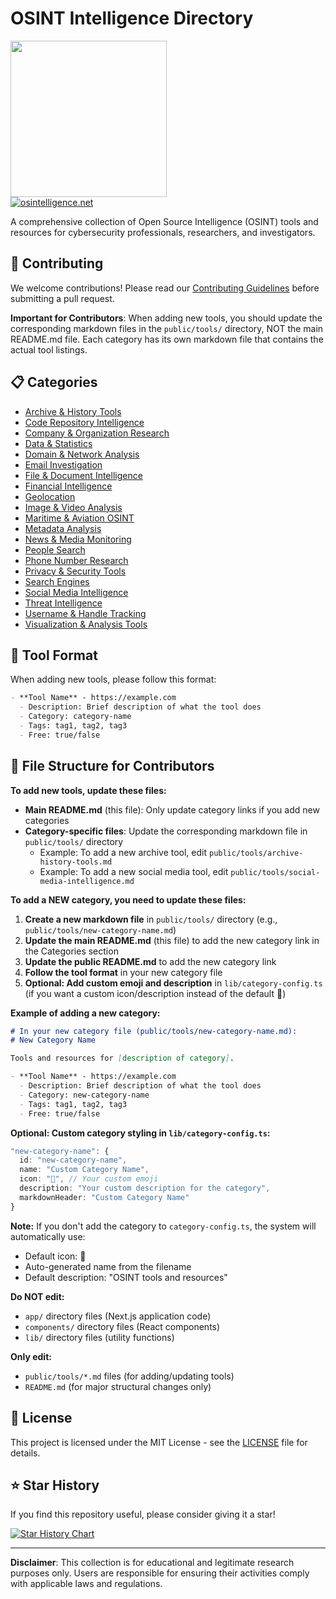 # OSINT Intelligence Directory

<img src="logo.png" width="250"/><br/>
[![osintelligence.net](https://img.shields.io/website?url=https%3A%2F%2Fosintelligence.net&up_message=ONLINE&down_message=OFFLINE&style=for-the-badge&label=osintelligence.net&labelColor=000000&logo=open-source-initiative&logoColor=white)](https://osintelligence.net)


A comprehensive collection of Open Source Intelligence (OSINT) tools and resources for cybersecurity professionals, researchers, and investigators.

## 🚀 Contributing

We welcome contributions! Please read our [Contributing Guidelines](CONTRIBUTING.md) before submitting a pull request.

**Important for Contributors**: When adding new tools, you should update the corresponding markdown files in the `public/tools/` directory, NOT the main README.md file. Each category has its own markdown file that contains the actual tool listings.

## 📋 Categories

- [Archive & History Tools](public/tools/archive-history-tools.md)
- [Code Repository Intelligence](public/tools/code-repository-intelligence.md)
- [Company & Organization Research](public/tools/company-organization-research.md)
- [Data & Statistics](public/tools/data-statistics.md)
- [Domain & Network Analysis](public/tools/domain-network-analysis.md)
- [Email Investigation](public/tools/email-investigation.md)
- [File & Document Intelligence](public/tools/file-document-intelligence.md)
- [Financial Intelligence](public/tools/financial-intelligence.md)
- [Geolocation](public/tools/geolocation.md)
- [Image & Video Analysis](public/tools/image-video-analysis.md)
- [Maritime & Aviation OSINT](public/tools/maritime-aviation-osint.md)
- [Metadata Analysis](public/tools/metadata-analysis.md)
- [News & Media Monitoring](public/tools/news-media-monitoring.md)
- [People Search](public/tools/people-search.md)
- [Phone Number Research](public/tools/phone-number-research.md)
- [Privacy & Security Tools](public/tools/privacy-security-tools.md)
- [Search Engines](public/tools/search-engines.md)
- [Social Media Intelligence](public/tools/social-media-intelligence.md)
- [Threat Intelligence](public/tools/threat-intelligence.md)
- [Username & Handle Tracking](public/tools/username-handle-tracking.md)
- [Visualization & Analysis Tools](public/tools/visualization-analysis-tools.md)

## 📝 Tool Format

When adding new tools, please follow this format:

```markdown
- **Tool Name** - https://example.com
  - Description: Brief description of what the tool does
  - Category: category-name
  - Tags: tag1, tag2, tag3
  - Free: true/false
```

## 📁 File Structure for Contributors

**To add new tools, update these files:**
- **Main README.md** (this file): Only update category links if you add new categories
- **Category-specific files**: Update the corresponding markdown file in `public/tools/` directory
  - Example: To add a new archive tool, edit `public/tools/archive-history-tools.md`
  - Example: To add a new social media tool, edit `public/tools/social-media-intelligence.md`

**To add a NEW category, you need to update these files:**
1. **Create a new markdown file** in `public/tools/` directory (e.g., `public/tools/new-category-name.md`)
2. **Update the main README.md** (this file) to add the new category link in the Categories section
3. **Update the public README.md** to add the new category link
4. **Follow the tool format** in your new category file
5. **Optional: Add custom emoji and description** in `lib/category-config.ts` (if you want a custom icon/description instead of the default 🔧)

**Example of adding a new category:**
```markdown
# In your new category file (public/tools/new-category-name.md):
# New Category Name

Tools and resources for [description of category].

- **Tool Name** - https://example.com
  - Description: Brief description of what the tool does
  - Category: new-category-name
  - Tags: tag1, tag2, tag3
  - Free: true/false
```

**Optional: Custom category styling in `lib/category-config.ts`:**
```typescript
"new-category-name": {
  id: "new-category-name",
  name: "Custom Category Name",
  icon: "🚀", // Your custom emoji
  description: "Your custom description for the category",
  markdownHeader: "Custom Category Name"
}
```

**Note:** If you don't add the category to `category-config.ts`, the system will automatically use:
- Default icon: 🔧
- Auto-generated name from the filename
- Default description: "OSINT tools and resources"

**Do NOT edit:**
- `app/` directory files (Next.js application code)
- `components/` directory files (React components)
- `lib/` directory files (utility functions)

**Only edit:**
- `public/tools/*.md` files (for adding/updating tools)
- `README.md` (for major structural changes only)

## 📄 License

This project is licensed under the MIT License - see the [LICENSE](LICENSE) file for details.

## ⭐ Star History

If you find this repository useful, please consider giving it a star!

[![Star History Chart](https://api.star-history.com/svg?repos=intelseclab/osintelligence&type=Date)](https://www.star-history.com/#intelseclab/osintelligence&Date)

---

**Disclaimer**: This collection is for educational and legitimate research purposes only. Users are responsible for ensuring their activities comply with applicable laws and regulations.
